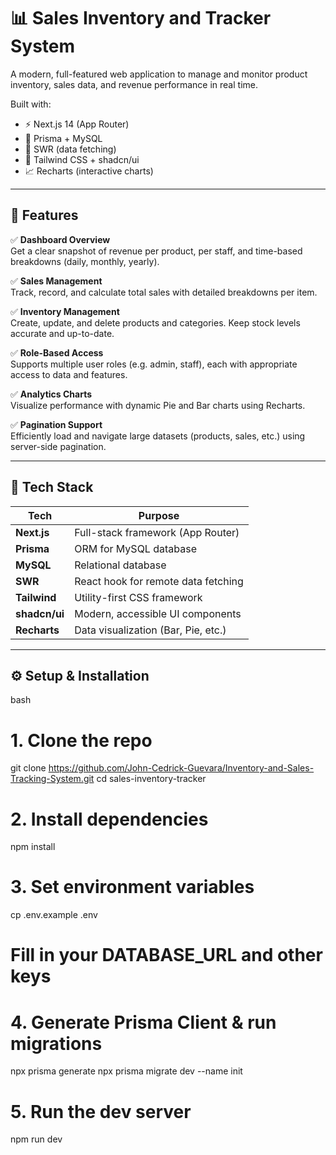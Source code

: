 # 📊 Sales Inventory and Tracker System

A modern, full-featured web application to manage and monitor product inventory, sales data, and revenue performance in real time.

Built with:

- ⚡️ Next.js 14 (App Router)
- 🧠 Prisma + MySQL
- 🧪 SWR (data fetching)
- 🎨 Tailwind CSS + shadcn/ui
- 📈 Recharts (interactive charts)

---

## 🚀 Features

✅ **Dashboard Overview**  
Get a clear snapshot of revenue per product, per staff, and time-based breakdowns (daily, monthly, yearly).

✅ **Sales Management**  
Track, record, and calculate total sales with detailed breakdowns per item.

✅ **Inventory Management**  
Create, update, and delete products and categories. Keep stock levels accurate and up-to-date.

✅ **Role-Based Access**  
Supports multiple user roles (e.g. admin, staff), each with appropriate access to data and features.

✅ **Analytics Charts**  
Visualize performance with dynamic Pie and Bar charts using Recharts.

✅ **Pagination Support**  
Efficiently load and navigate large datasets (products, sales, etc.) using server-side pagination.

---

## 📂 Tech Stack

| Tech         | Purpose                            |
|--------------|-------------------------------------|
| **Next.js**  | Full-stack framework (App Router)   |
| **Prisma**   | ORM for MySQL database              |
| **MySQL**    | Relational database                 |
| **SWR**      | React hook for remote data fetching |
| **Tailwind** | Utility-first CSS framework         |
| **shadcn/ui**| Modern, accessible UI components    |
| **Recharts** | Data visualization (Bar, Pie, etc.) |

---

## ⚙️ Setup & Installation

bash
# 1. Clone the repo
git clone https://github.com/John-Cedrick-Guevara/Inventory-and-Sales-Tracking-System.git
cd sales-inventory-tracker

# 2. Install dependencies
npm install

# 3. Set environment variables
cp .env.example .env
# Fill in your DATABASE_URL and other keys

# 4. Generate Prisma Client & run migrations
npx prisma generate
npx prisma migrate dev --name init

# 5. Run the dev server
npm run dev
